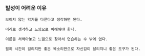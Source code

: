 ### 발성이 어려운 이유
```
보이지 않는 악기를 다룬다고 생각하면 된다.

머리로 생각하고 느낌으로 이해해야 한다.

이론을 처박아놓고 느낌으로 찾아서 연습하는 수 밖에 없다.

필히 시간이 걸리지만 좋은 목소리만으로 자신감이 달리지니 좋은 도구가 된다.
```
